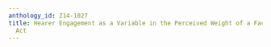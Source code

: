 ```yaml
---
anthology_id: Z14-1027
title: Hearer Engagement as a Variable in the Perceived Weight of a Face-Threatening
  Act
---
```

